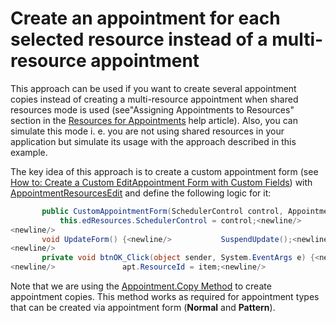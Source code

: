 # Create an appointment for each selected resource instead of a multi-resource appointment


<p>This approach can be used if you want to create several appointment copies instead of creating a multi-resource appointment when shared resources mode is used (see"Assigning Appointments to Resources" section in the <a href="http://documentation.devexpress.com/#WindowsForms/CustomDocument1756"><u>Resources for Appointments</u></a> help article). Also, you can simulate this mode i. e. you are not using shared resources in your application but simulate its usage with the approach described in this example.</p><p>The key idea of this approach is to create a custom appointment form (see <a href="http://documentation.devexpress.com/#WindowsForms/CustomDocument2288"><u>How to: Create a Custom EditAppointment Form with Custom Fields</u></a>) with <a href="http://documentation.devexpress.com/#WindowsForms/clsDevExpressXtraSchedulerUIAppointmentResourcesEdittopic"><u>AppointmentResourcesEdit</u></a> and define the following logic for it:</p>

```cs
       public CustomAppointmentForm(SchedulerControl control, Appointment apt, bool openRecurrenceForm) {<newline/>           ...<newline/>
           this.edResources.SchedulerControl = control;<newline/>       }<newline/>
<newline/>
       void UpdateForm() {<newline/>           SuspendUpdate();<newline/>           try {<newline/>               ...<newline/>               edResources.ResourceIds.Clear();<newline/>               edResources.ResourceIds.Add(controller.ResourceId);<newline/>           }<newline/>           finally {<newline/>               ResumeUpdate();<newline/>           }<newline/>           UpdateIntervalControls();<newline/>       }<newline/>
<newline/>
       private void btnOK_Click(object sender, System.EventArgs e) {<newline/>           ...<newline/>           controller.ResourceId = edResources.ResourceIds[0];<newline/>           controller.ApplyChanges();<newline/>           foreach (object item in edResources.ResourceIds) {<newline/>               if (item.Equals(controller.ResourceId))<newline/>                   continue;<newline/>              <newline/>               Appointment apt = controller.EditedAppointmentCopy.Copy();
<newline/>               apt.ResourceId = item;<newline/>               control.Storage.Appointments.Add(apt);<newline/>           }<newline/>       }
```

<p> </p><p>Note that we are using the <a href="http://documentation.devexpress.com/#CoreLibraries/DevExpressXtraSchedulerAppointment_Copytopic"><u>Appointment.Copy Method</u></a> to create appointment copies. This method works as required for appointment types that can be created via appointment form (<strong>Normal</strong> and <strong>Pattern</strong>).</p>

<br/>


